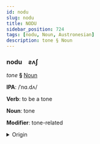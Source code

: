 ```yaml
---
id: nodu
slug: nodu
title: NODU
sidebar_position: 724
tags: [nodu, Noun, Austronesian]
description: tone § Noun
---
```


### nodu&emsp;<span kind="abugida">ƨʌʃ</span>

*tone* **§** [Noun](../../tags/Noun)

**IPA**: /ˈnɑ.dʌ/

**Verb**: to be a tone

**Noun**: tone

**Modifier**: tone-related

<details>
    <summary>Origin</summary>
    Malay nada /'na.də/<br/>
    <em>Austronesian Language Family</em>
</details>